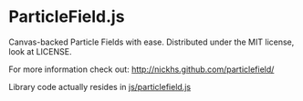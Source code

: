 # ParticleField.js

Canvas-backed Particle Fields with ease. Distributed under the MIT license, look at LICENSE.

For more information check out: <http://nickhs.github.com/particlefield/>

Library code actually resides in [js/particlefield.js](https://github.com/nickhs/particlefield/blob/master/js/particlefield.js)
